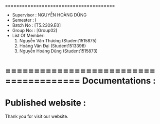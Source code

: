 =======================================
+ Supervisor		: NGUYỄN HOÀNG DŨNG
+ Semester		: I	
+ Batch No		: [T5.2309.E0]	
+ Group No:		: [Group02]
+ List Of Member:
	1. Nguyễn Văn Thương  	(Student1515875)
	2. Hoàng Văn Đại	(Student1513398)
	3. Nguyễn Hoàng Dũng 	(Student1515873)


=======================================
Documentations : 
=======================================
Published website : 
=======================================
Thank you for visit our website.
